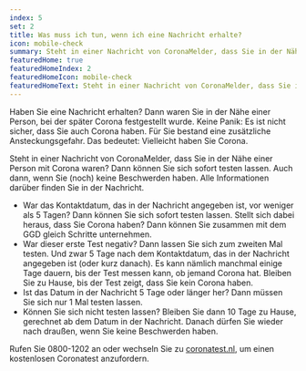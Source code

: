 ```yaml
---
index: 5
set: 2
title: Was muss ich tun, wenn ich eine Nachricht erhalte? 
icon: mobile-check
summary: Steht in einer Nachricht von CoronaMelder, dass Sie in der Nähe einer Person mit Corona waren? Dann können Sie sich sofort testen lassen. Auch dann, wenn Sie (noch) keine Beschwerden haben. 
featuredHome: true
featuredHomeIndex: 2
featuredHomeIcon: mobile-check
featuredHomeText: Steht in einer Nachricht von CoronaMelder, dass Sie in der Nähe einer Person mit Corona waren? Dann können Sie sich sofort testen lassen. Auch dann, wenn Sie (noch) keine Beschwerden haben.
---
```

Haben Sie eine Nachricht erhalten? Dann waren Sie in der Nähe einer Person, bei der später Corona festgestellt wurde. Keine Panik: Es ist nicht sicher, dass Sie auch Corona haben. Für Sie bestand eine zusätzliche Ansteckungsgefahr. Das bedeutet: Vielleicht haben Sie Corona.

Steht in einer Nachricht von CoronaMelder, dass Sie in der Nähe einer Person mit Corona waren? Dann können Sie sich sofort testen lassen. Auch dann, wenn Sie (noch) keine Beschwerden haben. Alle Informationen darüber finden Sie in der Nachricht.

- War das Kontaktdatum, das in der Nachricht angegeben ist, vor weniger als 5 Tagen? Dann können Sie sich sofort testen lassen. Stellt sich dabei heraus, dass Sie Corona haben? Dann können Sie zusammen mit dem GGD gleich Schritte unternehmen.
- War dieser erste Test negativ? Dann lassen Sie sich zum zweiten Mal testen. Und zwar 5 Tage nach dem Kontaktdatum, das in der Nachricht angegeben ist (oder kurz danach). Es kann nämlich manchmal einige Tage dauern, bis der Test messen kann, ob jemand Corona hat. Bleiben Sie zu Hause, bis der Test zeigt, dass Sie kein Corona haben.
- Ist das Datum in der Nachricht 5 Tage oder länger her? Dann müssen Sie sich nur 1 Mal testen lassen. 
- Können Sie sich nicht testen lassen? Bleiben Sie dann 10 Tage zu Hause, gerechnet ab dem Datum in der Nachricht. Danach dürfen Sie wieder nach draußen, wenn Sie keine Beschwerden haben.

Rufen Sie 0800-1202 an oder wechseln Sie zu [coronatest.nl](https://www.coronatest.nl/), um einen kostenlosen Coronatest anzufordern.
